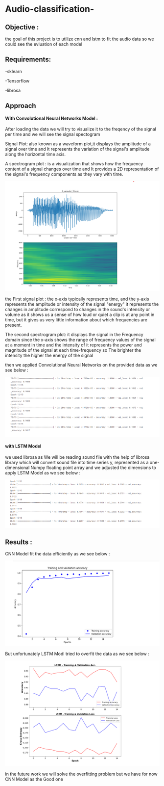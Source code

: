 # Audio-classification-
## Objective :
the goal of this project is to utilize cnn and lstm to fit the audio data so we could see the evluation of each model 

## Requirements:
-sklearn 

-Tensorflow

-librosa

## Approach 

#### With Convolutional Neural Networks Model :
After loading the data we will try to visualize it to the freqency of the signal per time and we will see the signal spectogram 

Signal Plot: also known as a waveform plot,it displays the amplitude of a signal over time  and It represents the variation of the signal's amplitude along the horizontal time axis.

A spectrogram plot : is a visualization that shows how the frequency content of a signal changes over time and It provides a 2D representation of the signal's frequency components as they vary with time.

![Alt text](https://github.com/menna566/Audio-classification-/blob/main/specto-signal.png)


the First signal plot : the x-axis typically represents time, and the y-axis represents the amplitude or intensity of the signal "energy"
it represents the changes in amplitude correspond to changes in the sound's intensity or volume as it shows us a sense of how loud or quiet a clip is at any point in time, but it gives us very little information about which frequencies are present.

The second spectrogram plot: it displays the signal in the Frequency domain since the x-axis shows the range of frequency values of the signal at a moment in time and the intensity of it represents the power and magnitude of the signal at each time-frequency so The brighter the intensity the higher the energy of the signal 

then we applied Convolutional Neural Networks on the provided data as we see below :

![Alt text](https://github.com/menna566/Audio-classification-/blob/main/accuracy.png)

#### with LSTM Model 
we used librosa as We will be reading sound file with the help of librosa library which will convert sound file into time series y, represented as a one-dimensional Numpy floating point array and we adjusted the dimensions to apply LSTM Model as we see below :

![Alt text](https://github.com/menna566/Audio-classification-/blob/main/accuracyyy.png)

## Results :

CNN Model fit the data efficiently as we see below :

![Alt text](https://github.com/menna566/Audio-classification-/blob/main/model.png)


But unfortunately LSTM Modl tried to overfit the data as we see below :

![Alt text](https://github.com/menna566/Audio-classification-/blob/main/lstm.png)

in the future work we will solve the overfitting problem but we have for now CNN Model as the Good one





